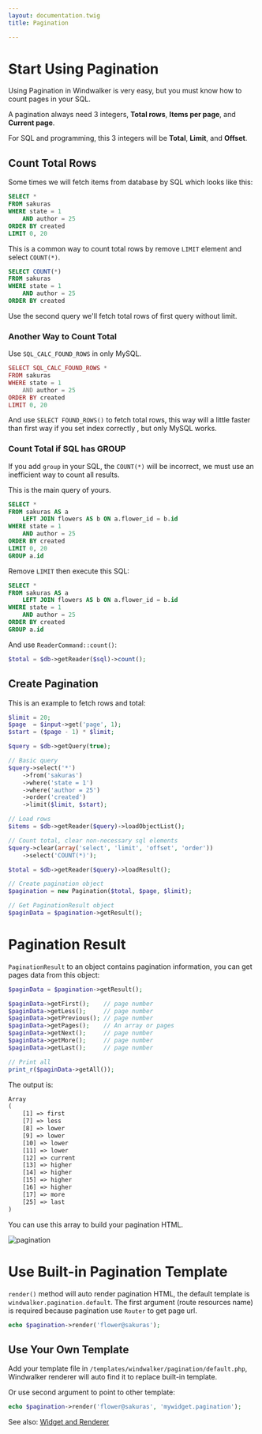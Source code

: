 ```yaml
---
layout: documentation.twig
title: Pagination

---
```


# Start Using Pagination

Using Pagination in Windwalker is very easy, but you must know how to count pages in your SQL.

A pagination always need 3 integers, **Total rows**, **Items per page**, and **Current page**.
 
For SQL and programming, this 3 integers will be  **Total**, **Limit**, and **Offset**.
   
## Count Total Rows

Some times we will fetch items from database by SQL which looks like this:

``` sql
SELECT * 
FROM sakuras
WHERE state = 1
    AND author = 25
ORDER BY created
LIMIT 0, 20
```

This is a common way to count total rows by remove `LIMIT` element and select `COUNT(*)`.

``` sql
SELECT COUNT(*) 
FROM sakuras
WHERE state = 1
    AND author = 25
ORDER BY created
```

Use the second query we'll fetch total rows of first query without limit.

### Another Way to Count Total

Use `SQL_CALC_FOUND_ROWS` in only MySQL.

``` php
SELECT SQL_CALC_FOUND_ROWS *
FROM sakuras
WHERE state = 1
    AND author = 25
ORDER BY created
LIMIT 0, 20
```

And use `SELECT FOUND_ROWS()` to fetch total rows, this way will a little faster than first way if you set index correctly
, but only MySQL works.

### Count Total if SQL has GROUP

If you add `group` in your SQL, the `COUNT(*)` will be incorrect, we must use an inefficient way to count all results.

This is the main query of yours.

``` sql
SELECT *
FROM sakuras AS a
    LEFT JOIN flowers AS b ON a.flower_id = b.id
WHERE state = 1
    AND author = 25
ORDER BY created
LIMIT 0, 20
GROUP a.id
```

Remove `LIMIT` then execute this SQL:

``` sql
SELECT *
FROM sakuras AS a
    LEFT JOIN flowers AS b ON a.flower_id = b.id
WHERE state = 1
    AND author = 25
ORDER BY created
GROUP a.id
```

And use `ReaderCommand::count()`:

``` php
$total = $db->getReader($sql)->count();
```

## Create Pagination

This is an example to fetch rows and total: 

``` php
$limit = 20;
$page  = $input->get('page', 1);
$start = ($page - 1) * $limit;

$query = $db->getQuery(true);

// Basic query
$query->select('*')
    ->from('sakuras')
    ->where('state = 1')
    ->where('author = 25')
    ->order('created')
    ->limit($limit, $start);

// Load rows
$items = $db->getReader($query)->loadObjectList();

// Count total, clear non-necessary sql elements
$query->clear(array('select', 'limit', 'offset', 'order'))
    ->select('COUNT(*)');

$total = $db->getReader($query)->loadResult();

// Create pagination object
$pagination = new Pagination($total, $page, $limit);

// Get PaginationResult object
$paginData = $pagination->getResult();
```

# Pagination Result

`PaginationResult` to an object contains pagination information, you can get pages data from this object:

``` php
$paginData = $pagination->getResult();

$paginData->getFirst();    // page number
$paginData->getLess();     // page number
$paginData->getPrevious(); // page number
$paginData->getPages();    // An array or pages
$paginData->getNext();     // page number
$paginData->getMore();     // page number
$paginData->getLast();     // page number

// Print all
print_r($paginData->getAll());
```

The output is:

``` html
Array
(
    [1] => first
    [7] => less
    [8] => lower
    [9] => lower
    [10] => lower
    [11] => lower
    [12] => current
    [13] => higher
    [14] => higher
    [15] => higher
    [16] => higher
    [17] => more
    [25] => last
)
```

You can use this array to build your pagination HTML.

![pagination](https://cloud.githubusercontent.com/assets/1639206/5594615/131c1546-928e-11e4-8103-f90e73f4428d.jpg)

# Use Built-in Pagination Template

`render()` method will auto render pagination HTML, the default template is `windwalker.pagination.default`. 
The first argument (route resources name) is required because pagination use `Router` to get page url.

``` php
echo $pagination->render('flower@sakuras');
```

## Use Your Own Template

Add your template file in `/templates/windwalker/pagination/default.php`, Windwalker renderer will auto find it to replace built-in template.
  
Or use second argument to point to other template:

``` php
echo $pagination->render('flower@sakuras', 'mywidget.pagination');
```

See also: [Widget and Renderer](widget-renderer.html)


